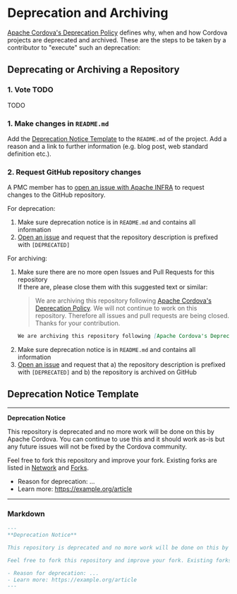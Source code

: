 # Deprecation and Archiving

[Apache Cordova's Deprecation Policy](https://cordova.apache.org/deprecation_policy.html) defines why, when and how Cordova projects are deprecated and archived. These are the steps to be taken by a contributor to "execute" such an deprecation:

## Deprecating or Archiving a Repository


### 1. Vote TODO

TODO

### 1. Make changes in `README.md`

Add the [Deprecation Notice Template](#deprecation-notice-template) to the `README.md` of the project. Add a reason and a link to further information (e.g. blog post, web standard definition etc.).

### 2. Request GitHub repository changes

A PMC member has to [open an issue with Apache INFRA](https://issues.apache.org/jira/browse/INFRA) to request changes to the GitHub repository.

For deprecation:

1. Make sure deprecation notice is in `README.md` and contains all information
1. [Open an issue](https://issues.apache.org/jira/browse/INFRA) and request that the repository description is prefixed with `[DEPRECATED]`

For archiving:

1. Make sure there are no more open Issues and Pull Requests for this repository  
   If there are, please close them with this suggested text or similar:
   > We are archiving this repository following [Apache Cordova's Deprecation Policy](https://cordova.apache.org/deprecation_policy.html). We will not continue to work on this repository. Therefore all issues and pull requests are being closed. Thanks for your contribution.
   ```markdown
   We are archiving this repository following [Apache Cordova's Deprecation Policy](https://cordova.apache.org/deprecation_policy.html). We will not continue to work on this repository. Therefore all issues and pull requests are being closed. Thanks for your contribution.
   ```
1. Make sure deprecation notice is in `README.md` and contains all information
1. [Open an issue](https://issues.apache.org/jira/browse/INFRA) and request that a) the repository description is prefixed with `[DEPRECATED]` and b) the repository is archived on GitHub

## Deprecation Notice Template

---
**Deprecation Notice**

This repository is deprecated and no more work will be done on this by Apache Cordova. You can continue to use this and it should work as-is but any future issues will not be fixed by the Cordova community.

Feel free to fork this repository and improve your fork. Existing forks are listed in [Network](network) and [Forks](network/members).

- Reason for deprecation: ...
- Learn more: https://example.org/article
---

### Markdown

```markdown
---
**Deprecation Notice**

This repository is deprecated and no more work will be done on this by Apache Cordova. You can continue to use this and it should work as-is but any future issues will not be fixed by the Cordova community.

Feel free to fork this repository and improve your fork. Existing forks are listed in [Network](network) and [Forks](network/members).

- Reason for deprecation: ...
- Learn more: https://example.org/article
---
```
